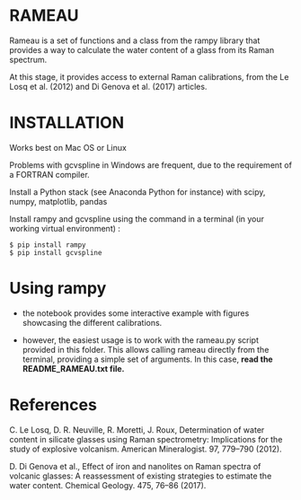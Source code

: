 # RAMEAU

Rameau is a set of functions and a class from the rampy library that provides a way to calculate the water content of a glass from its Raman spectrum.

At this stage, it provides access to external Raman calibrations, from the Le Losq et al. (2012) and Di Genova et al. (2017) articles.

# INSTALLATION

Works best on Mac OS or Linux 

Problems with gcvspline in Windows are frequent, due to the requirement of a FORTRAN compiler.

Install a Python stack (see Anaconda Python for instance) with scipy, numpy, matplotlib, pandas

Install rampy and gcvspline using the command in a terminal (in your working virtual environment) :

```
$ pip install rampy
$ pip install gcvspline
```

# Using rampy

- the notebook provides some interactive example with figures showcasing the different calibrations.

- however, the easiest usage is to work with the rameau.py script provided in this folder. This allows calling rameau directly from the terminal, providing a simple set of arguments. In this case, **read the README_RAMEAU.txt file.**

# References

C. Le Losq, D. R. Neuville, R. Moretti, J. Roux, Determination of water content in silicate glasses using Raman spectrometry: Implications for the study of explosive volcanism. American Mineralogist. 97, 779–790 (2012).

D. Di Genova et al., Effect of iron and nanolites on Raman spectra of volcanic glasses: A reassessment of existing strategies to estimate the water content. Chemical Geology. 475, 76–86 (2017).